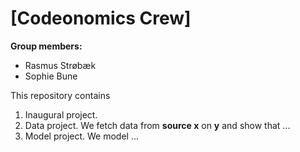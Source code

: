# \[Codeonomics Crew\]

**Group members:**
- Rasmus Strøbæk
- Sophie Bune

This repository contains  
1. Inaugural project. 
2. Data project. We fetch data from **source x** on **y** and show that ...
3. Model project. We model ...
